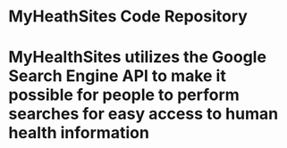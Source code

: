 # MyHeathSites Code Repository
#
# MyHealthSites utilizes the Google Search Engine API to make it possible for people to perform searches for easy access to human health information